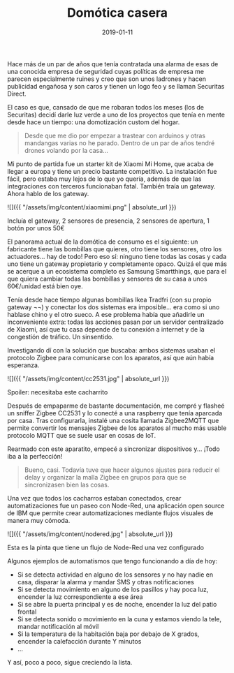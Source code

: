 ﻿---
layout: post
title: Domótica casera
date: 2019-01-11
description: Automatizaciones domésticas con Zigbee
img: assets/img/cover/domotica.jpg
tags: [DIY]
words: 3 minutos
status: published
---

Hace más de un par de años que tenía contratada una alarma de esas de una conocida empresa de seguridad cuyas políticas de empresa me parecen especialmente ruines y creo que son unos ladrones y hacen publicidad engañosa y son caros y tienen un logo feo y se llaman Securitas Direct.

El caso es que, cansado de que me robaran todos los meses (los de Securitas) decidí darle luz verde a uno de los proyectos que tenía en mente desde hace un tiempo: una domotización custom del hogar.

<blockquote>Desde que me dio por empezar a trastear con arduinos y otras mandangas varias no he parado. Dentro de un par de años tendré drones volando por la casa...</blockquote>

Mi punto de partida fue un starter kit de Xiaomi Mi Home, que acaba de llegar a europa y tiene un precio bastante competitivo. La instalación fue fácil, pero estaba muy lejos de lo que yo quería, además de que las integraciones con terceros funcionaban fatal. También traía un gateway. Ahora hablo de los gateway.

![]({{ "/assets/img/content/xiaomimi.png" | absolute_url }})
<p class="image-caption">Incluía el gateway, 2 sensores de presencia, 2 sensores de apertura, 1 botón por unos 50€</p>

El panorama actual de la domótica de consumo es el siguiente: un fabricante tiene las bombillas que quieres, otro tiene los sensores, otro los actuadores... hay de todo! Pero eso sí: ninguno tiene todas las cosas y cada uno tiene un gateway propietario y completamente opaco. Quizá el que más se acerque a un ecosistema completo es Samsung Smartthings, que para el que quiera cambiar todas las bombillas y sensores de su casa a unos 60€/unidad está bien oye.

Tenía desde hace tiempo algunas bombillas Ikea Tradfri (con su propio gateway ¬¬) y conectar los dos sistemas era imposible... era como si uno hablase chino y el otro sueco. A ese problema había que añadirle un inconveniente extra: todas las acciones pasan por un servidor centralizado de Xiaomi, así que tu casa depende de tu conexión a internet y de la congestión de tráfico. Un sinsentido.

Investigando dí con la solución que buscaba: ambos sistemas usaban el protocolo Zigbee para comunicarse con los aparatos, así que aún había esperanza.

![]({{ "/assets/img/content/cc2531.jpg" | absolute_url }})
<p class="image-caption">Spoiler: necesitaba este cacharrito</p>

Después de empaparme de bastante documentación, me compré y flasheé un sniffer Zigbee CC2531 y lo conecté a una raspberry que tenía aparcada por casa. Tras configurarla, instalé una cosita llamada Zigbee2MQTT que permite convertir los mensajes Zigbee de los aparatos al mucho más usable protocolo MQTT que se suele usar en cosas de IoT.

Rearmado con este aparatito, empecé a sincronizar dispositivos y... ¡Todo iba a la perfección!

<blockquote>Bueno, casi. Todavía tuve que hacer algunos ajustes para reducir el delay y organizar la malla Zigbee en grupos para que se sincronizasen bien las cosas.</blockquote>

Una vez que todos los cacharros estaban conectados, crear automatizaciones fue un paseo con Node-Red, una aplicación open source de IBM que permite crear automatizaciones mediante flujos visuales de manera muy cómoda.

![]({{ "/assets/img/content/nodered.jpg" | absolute_url }})
<p class="image-caption">Esta es la pinta que tiene un flujo de Node-Red una vez configurado</p>

Algunos ejemplos de automatismos que tengo funcionando a día de hoy:

- Si se detecta actividad en alguno de los sensores y no hay nadie en casa, disparar la alarma y mandar SMS y otras notificaciones
- Si se detecta movimiento en alguno de los pasillos y hay poca luz, encender la luz correspondiente a ese área
- Si se abre la puerta principal y es de noche, encender la luz del patio frontal
- Si se detecta sonido o movimiento en la cuna y estamos viendo la tele, mandar notificación al móvil
- Si la temperatura de la habitación baja por debajo de X grados, encender la calefacción durante Y minutos
- ...

Y así, poco a poco, sigue creciendo la lista.